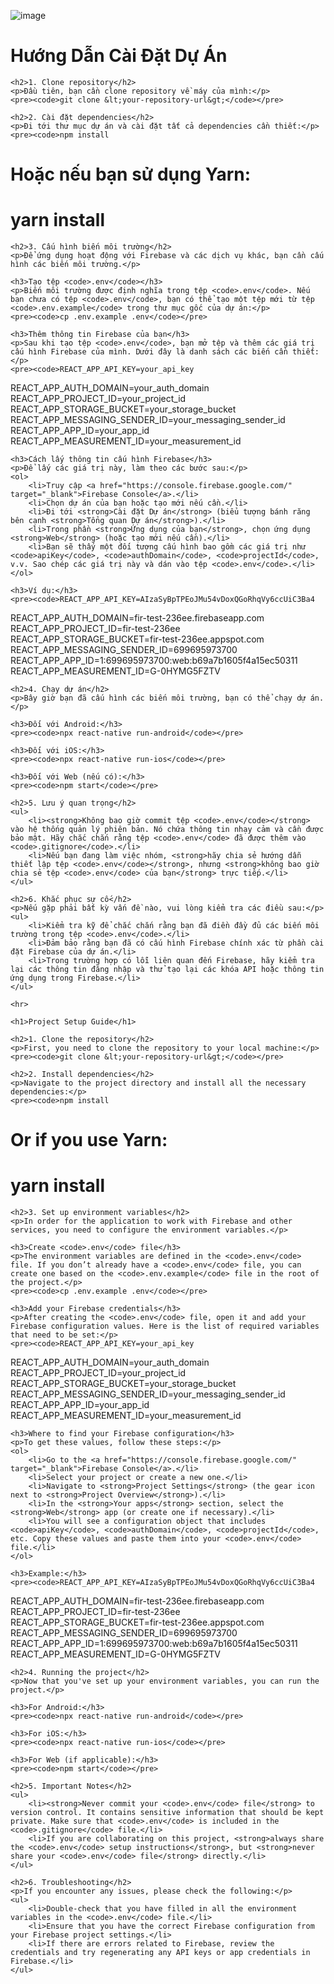 ![image](https://github.com/user-attachments/assets/6448dab8-04b3-41c6-9a2f-8f459a3dcca5)
<!DOCTYPE html>
<html lang="vi">
<head>
    <meta charset="UTF-8">
    <meta name="viewport" content="width=device-width, initial-scale=1.0">
    <title>Hướng Dẫn Cài Đặt Dự Án</title>
</head>
<body>
    <h1>Hướng Dẫn Cài Đặt Dự Án</h1>

    <h2>1. Clone repository</h2>
    <p>Đầu tiên, bạn cần clone repository về máy của mình:</p>
    <pre><code>git clone &lt;your-repository-url&gt;</code></pre>

    <h2>2. Cài đặt dependencies</h2>
    <p>Đi tới thư mục dự án và cài đặt tất cả dependencies cần thiết:</p>
    <pre><code>npm install
# Hoặc nếu bạn sử dụng Yarn:
# yarn install</code></pre>

    <h2>3. Cấu hình biến môi trường</h2>
    <p>Để ứng dụng hoạt động với Firebase và các dịch vụ khác, bạn cần cấu hình các biến môi trường.</p>

    <h3>Tạo tệp <code>.env</code></h3>
    <p>Biến môi trường được định nghĩa trong tệp <code>.env</code>. Nếu bạn chưa có tệp <code>.env</code>, bạn có thể tạo một tệp mới từ tệp <code>.env.example</code> trong thư mục gốc của dự án:</p>
    <pre><code>cp .env.example .env</code></pre>

    <h3>Thêm thông tin Firebase của bạn</h3>
    <p>Sau khi tạo tệp <code>.env</code>, bạn mở tệp và thêm các giá trị cấu hình Firebase của mình. Dưới đây là danh sách các biến cần thiết:</p>
    <pre><code>REACT_APP_API_KEY=your_api_key
REACT_APP_AUTH_DOMAIN=your_auth_domain
REACT_APP_PROJECT_ID=your_project_id
REACT_APP_STORAGE_BUCKET=your_storage_bucket
REACT_APP_MESSAGING_SENDER_ID=your_messaging_sender_id
REACT_APP_APP_ID=your_app_id
REACT_APP_MEASUREMENT_ID=your_measurement_id</code></pre>

    <h3>Cách lấy thông tin cấu hình Firebase</h3>
    <p>Để lấy các giá trị này, làm theo các bước sau:</p>
    <ol>
        <li>Truy cập <a href="https://console.firebase.google.com/" target="_blank">Firebase Console</a>.</li>
        <li>Chọn dự án của bạn hoặc tạo mới nếu cần.</li>
        <li>Đi tới <strong>Cài đặt Dự án</strong> (biểu tượng bánh răng bên cạnh <strong>Tổng quan Dự án</strong>).</li>
        <li>Trong phần <strong>Ứng dụng của bạn</strong>, chọn ứng dụng <strong>Web</strong> (hoặc tạo mới nếu cần).</li>
        <li>Bạn sẽ thấy một đối tượng cấu hình bao gồm các giá trị như <code>apiKey</code>, <code>authDomain</code>, <code>projectId</code>, v.v. Sao chép các giá trị này và dán vào tệp <code>.env</code>.</li>
    </ol>

    <h3>Ví dụ:</h3>
    <pre><code>REACT_APP_API_KEY=AIzaSyBpTPEoJMu54vDoxQGoRhqVy6ccUiC3Ba4
REACT_APP_AUTH_DOMAIN=fir-test-236ee.firebaseapp.com
REACT_APP_PROJECT_ID=fir-test-236ee
REACT_APP_STORAGE_BUCKET=fir-test-236ee.appspot.com
REACT_APP_MESSAGING_SENDER_ID=699695973700
REACT_APP_APP_ID=1:699695973700:web:b69a7b1605f4a15ec50311
REACT_APP_MEASUREMENT_ID=G-0HYMG5FZTV</code></pre>

    <h2>4. Chạy dự án</h2>
    <p>Bây giờ bạn đã cấu hình các biến môi trường, bạn có thể chạy dự án.</p>

    <h3>Đối với Android:</h3>
    <pre><code>npx react-native run-android</code></pre>

    <h3>Đối với iOS:</h3>
    <pre><code>npx react-native run-ios</code></pre>

    <h3>Đối với Web (nếu có):</h3>
    <pre><code>npm start</code></pre>

    <h2>5. Lưu ý quan trọng</h2>
    <ul>
        <li><strong>Không bao giờ commit tệp <code>.env</code></strong> vào hệ thống quản lý phiên bản. Nó chứa thông tin nhạy cảm và cần được bảo mật. Hãy chắc chắn rằng tệp <code>.env</code> đã được thêm vào <code>.gitignore</code>.</li>
        <li>Nếu bạn đang làm việc nhóm, <strong>hãy chia sẻ hướng dẫn thiết lập tệp <code>.env</code></strong>, nhưng <strong>không bao giờ chia sẻ tệp <code>.env</code> của bạn</strong> trực tiếp.</li>
    </ul>

    <h2>6. Khắc phục sự cố</h2>
    <p>Nếu gặp phải bất kỳ vấn đề nào, vui lòng kiểm tra các điều sau:</p>
    <ul>
        <li>Kiểm tra kỹ để chắc chắn rằng bạn đã điền đầy đủ các biến môi trường trong tệp <code>.env</code>.</li>
        <li>Đảm bảo rằng bạn đã có cấu hình Firebase chính xác từ phần cài đặt Firebase của dự án.</li>
        <li>Trong trường hợp có lỗi liên quan đến Firebase, hãy kiểm tra lại các thông tin đăng nhập và thử tạo lại các khóa API hoặc thông tin ứng dụng trong Firebase.</li>
    </ul>

    <hr>

    <h1>Project Setup Guide</h1>

    <h2>1. Clone the repository</h2>
    <p>First, you need to clone the repository to your local machine:</p>
    <pre><code>git clone &lt;your-repository-url&gt;</code></pre>

    <h2>2. Install dependencies</h2>
    <p>Navigate to the project directory and install all the necessary dependencies:</p>
    <pre><code>npm install
# Or if you use Yarn:
# yarn install</code></pre>

    <h2>3. Set up environment variables</h2>
    <p>In order for the application to work with Firebase and other services, you need to configure the environment variables.</p>

    <h3>Create <code>.env</code> file</h3>
    <p>The environment variables are defined in the <code>.env</code> file. If you don’t already have a <code>.env</code> file, you can create one based on the <code>.env.example</code> file in the root of the project.</p>
    <pre><code>cp .env.example .env</code></pre>

    <h3>Add your Firebase credentials</h3>
    <p>After creating the <code>.env</code> file, open it and add your Firebase configuration values. Here is the list of required variables that need to be set:</p>
    <pre><code>REACT_APP_API_KEY=your_api_key
REACT_APP_AUTH_DOMAIN=your_auth_domain
REACT_APP_PROJECT_ID=your_project_id
REACT_APP_STORAGE_BUCKET=your_storage_bucket
REACT_APP_MESSAGING_SENDER_ID=your_messaging_sender_id
REACT_APP_APP_ID=your_app_id
REACT_APP_MEASUREMENT_ID=your_measurement_id</code></pre>

    <h3>Where to find your Firebase configuration</h3>
    <p>To get these values, follow these steps:</p>
    <ol>
        <li>Go to the <a href="https://console.firebase.google.com/" target="_blank">Firebase Console</a>.</li>
        <li>Select your project or create a new one.</li>
        <li>Navigate to <strong>Project Settings</strong> (the gear icon next to <strong>Project Overview</strong>).</li>
        <li>In the <strong>Your apps</strong> section, select the <strong>Web</strong> app (or create one if necessary).</li>
        <li>You will see a configuration object that includes <code>apiKey</code>, <code>authDomain</code>, <code>projectId</code>, etc. Copy these values and paste them into your <code>.env</code> file.</li>
    </ol>

    <h3>Example:</h3>
    <pre><code>REACT_APP_API_KEY=AIzaSyBpTPEoJMu54vDoxQGoRhqVy6ccUiC3Ba4
REACT_APP_AUTH_DOMAIN=fir-test-236ee.firebaseapp.com
REACT_APP_PROJECT_ID=fir-test-236ee
REACT_APP_STORAGE_BUCKET=fir-test-236ee.appspot.com
REACT_APP_MESSAGING_SENDER_ID=699695973700
REACT_APP_APP_ID=1:699695973700:web:b69a7b1605f4a15ec50311
REACT_APP_MEASUREMENT_ID=G-0HYMG5FZTV</code></pre>

    <h2>4. Running the project</h2>
    <p>Now that you've set up your environment variables, you can run the project.</p>

    <h3>For Android:</h3>
    <pre><code>npx react-native run-android</code></pre>

    <h3>For iOS:</h3>
    <pre><code>npx react-native run-ios</code></pre>

    <h3>For Web (if applicable):</h3>
    <pre><code>npm start</code></pre>

    <h2>5. Important Notes</h2>
    <ul>
        <li><strong>Never commit your <code>.env</code> file</strong> to version control. It contains sensitive information that should be kept private. Make sure that <code>.env</code> is included in the <code>.gitignore</code> file.</li>
        <li>If you are collaborating on this project, <strong>always share the <code>.env</code> setup instructions</strong>, but <strong>never share your <code>.env</code> file</strong> directly.</li>
    </ul>

    <h2>6. Troubleshooting</h2>
    <p>If you encounter any issues, please check the following:</p>
    <ul>
        <li>Double-check that you have filled in all the environment variables in the <code>.env</code> file.</li>
        <li>Ensure that you have the correct Firebase configuration from your Firebase project settings.</li>
        <li>If there are errors related to Firebase, review the credentials and try regenerating any API keys or app credentials in Firebase.</li>
    </ul>
</body>
</html>

